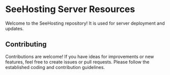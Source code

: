 # SeeHosting Server Resources

Welcome to the SeeHosting repository! It is used for server deployment and updates.

## Contributing

Contributions are welcome! If you have ideas for improvements or new features, feel free to create issues or pull requests. Please follow the established coding and contribution guidelines.
